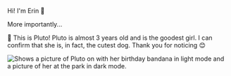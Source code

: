 Hi! I'm Erin :wave: 

More importantly...

:sparkling_heart: This is Pluto! Pluto is almost 3 years old and is the goodest girl. I can confirm that she is, in fact, the cutest dog. Thank you for noticing :blush:

<picture>
 <source media="(prefers-color-scheme: light)" srcset="https://lh3.googleusercontent.com/GBhRsiHuPQ1zLz0iiqYBefYory9aNuccwBdTQnE0fCxb6UcsDFHVBZWWwengZWg3_uvaOe1HwWJyPXnPzeVJJOXSWk0roZUXp0FLqzXTd6fBJ_K_ruFtqHmClfLrSzKaFso623LTI94rJJcvHK-nOhc0PTHnh4jWvKn8VHQyjKjIqlRTGHUkfiVVo4PzjjBUTYKKlMR0jU4Ow9rSyCfbo90kUbNmvYsx8e7Yg_r8q1qpvaPS7WjgNTN-XJ5zsbrhb-175XCPUu2rrxBqkLhCOT8KC5OOqCk5pXsN3P2eUK1HbNUaGebGD9KOV1XxbFPwZIy8MQjs2gQe_Zxk0TxU-WGcNy13C3neC0CBaoIIRZetjnFa8ObYnuCx5AsX-BtJz_qCYfYA60WkEwHEVwYYY9BrZFZNCdEdfMJz6DMZWNdbf22T0uulzPm_r1POpB-JvkOMip3q29G80pFpTR7Lx8-drTyNwqIFFKEDOEZkEW0J_ndzYS-LbWUFXy3f72RkQuzWzzra_gurzyalrbJjzu59buOk9prPBcXLz2Z34kKot016SOmDT0MltWfR9GUoiQcnsxL3MKLKk_jN9eBDeC_EHhx1U6aowohi9eHWsRsyppSuMLPd7A655TeDuhEhvFFGqYUHqrKcfSdjQ_s3_6Y8C1aW7BeZ8r2KBOZawrWOPf7MpRmoRfZFlkwI2MLrjCXi74bmLDvR9xgHDPo1q-MtACJ_0YKDQJRz33C0KBgUGyQKmItjp8kPODvyu31_eoSInJ-oADO6tYCwamoGXct8r0B1vqtsgGQq-GdCw0NiqMQI97yo3Jy_dZaTrg9FkU2_kqbhoYG8m5F1-2kStNwBd1Cy5QoOITT4QMHT-ymfUY_IzrUiQ4pz360gV5t91mQjL4v9ZENrCI3ZpgFSQZolXlxXzjRtrPHQufZrFYUNgd6Hajd3Hjl-86mhvke0qeIIe6JIQhql9zHXbA=w479-h849-no?authuser=0">
 <source media="(prefers-color-scheme: dark)" srcset="https://lh3.googleusercontent.com/DVWPjZONyZMHvJzx9zeXfPHwY2maSJJGeUfIEw9U1E4yyGMgV2yQWy52dcq7uX9zKOENjB80zs87HgmHbi3xKsByThzix7m0Vs9ayrFmh9NwhA1YuNVomWqbbbMiP2rF7Qz7qSkEwNWMTB6pfguu-6Ki4oAK2gAHAXvir7yLc4UlGF12P03ZIcCGa705uTGLgRKi1bdyXWLvoR0WoGCdXhuHYVf0V0btWqUdBeIwQOk-CKpnm9939yWAH6YGgeql2Iehy4ayZL-zx1DYDV6JJJBXUST6RdmHx2AEjqaKxIm8JXstsm-4cX-xJcZSjad8MLNuW4oxmWr87660IvxYqYfCh8RvuuPmFFwBtkcid-pkwx3N3ao9q6OPq37rUaB-95mi80FmeC2xDKS9vQISlaCtEoVbX-WlmMpO5jNqcFQDubHuPc26F6s1I9gdlGJbnhCdRW5tUWCX5tIJrr2j_1q-gjamcCoTmxR9Odl_7JptY3pU6s7Am8jDW3ANCBQmGAPB3as8j1ZZ1leK8hnqG2IbVtSh1cu0Sha3YObMAicgGP8UcFBYnIjKkqrbzuz6qx4chD0IDFJZy0bIP3TqR-N7QiWBx8DuxW-VNs82WlGwYR4RQif7--Bwc05BmY8MV_fm37KAOLuCmIBr5NXn4iKq94moSvPFZIdlb7K0cps8izXCPnTN8rBvD7ryKaqzh9Fi4EJmy5RWSn0DU4C1DsoJM_s8MLYvdsEgt4esfsLjvdmarb05joDgg3SLO3h6nWEcEbtl7xRPg0HNUop4j4RwNG0s7eHtfamMuw4oe_gPzj_T9YK_muq_ZCEGRy0zBhzOFD8jIsPo29AOLskMMGTUvATNqFFo3hNdjm0yfqOPhExGsKUA98W7km_lRoI-GQEiBTkWKY4TWfbvOuTgg2sKMhAMEIXCDzq5J5JUC0QJrNRKqxmWz596_xLskLmnJmPGzx3gMkfHePQFDtE=w479-h849-no?authuser=0">
 <img alt="Shows a picture of Pluto on with her birthday bandana in light mode and a picture of her at the park in dark mode.">
</picture>


